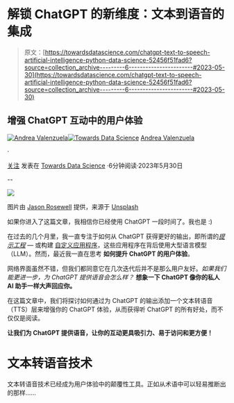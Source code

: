 # 解锁 ChatGPT 的新维度：文本到语音的集成

> 原文：[https://towardsdatascience.com/chatgpt-text-to-speech-artificial-intelligence-python-data-science-52456f51fad6?source=collection_archive---------6-----------------------#2023-05-30](https://towardsdatascience.com/chatgpt-text-to-speech-artificial-intelligence-python-data-science-52456f51fad6?source=collection_archive---------6-----------------------#2023-05-30)

## 增强 ChatGPT 互动中的用户体验

[](https://medium.com/@andvalenzuela?source=post_page-----52456f51fad6--------------------------------)[![Andrea Valenzuela](../Images/ddfc1534af92413fd91076f826cc49b6.png)](https://medium.com/@andvalenzuela?source=post_page-----52456f51fad6--------------------------------)[](https://towardsdatascience.com/?source=post_page-----52456f51fad6--------------------------------)[![Towards Data Science](../Images/a6ff2676ffcc0c7aad8aaf1d79379785.png)](https://towardsdatascience.com/?source=post_page-----52456f51fad6--------------------------------) [Andrea Valenzuela](https://medium.com/@andvalenzuela?source=post_page-----52456f51fad6--------------------------------)

·

[关注](https://medium.com/m/signin?actionUrl=https%3A%2F%2Fmedium.com%2F_%2Fsubscribe%2Fuser%2Fa6f3f1654c3&operation=register&redirect=https%3A%2F%2Ftowardsdatascience.com%2Fchatgpt-text-to-speech-artificial-intelligence-python-data-science-52456f51fad6&user=Andrea+Valenzuela&userId=a6f3f1654c3&source=post_page-a6f3f1654c3----52456f51fad6---------------------post_header-----------) 发表在 [Towards Data Science](https://towardsdatascience.com/?source=post_page-----52456f51fad6--------------------------------) ·6分钟阅读·2023年5月30日[](https://medium.com/m/signin?actionUrl=https%3A%2F%2Fmedium.com%2F_%2Fvote%2Ftowards-data-science%2F52456f51fad6&operation=register&redirect=https%3A%2F%2Ftowardsdatascience.com%2Fchatgpt-text-to-speech-artificial-intelligence-python-data-science-52456f51fad6&user=Andrea+Valenzuela&userId=a6f3f1654c3&source=-----52456f51fad6---------------------clap_footer-----------)

--

[](https://medium.com/m/signin?actionUrl=https%3A%2F%2Fmedium.com%2F_%2Fbookmark%2Fp%2F52456f51fad6&operation=register&redirect=https%3A%2F%2Ftowardsdatascience.com%2Fchatgpt-text-to-speech-artificial-intelligence-python-data-science-52456f51fad6&source=-----52456f51fad6---------------------bookmark_footer-----------)![](../Images/37eb3c9be01fd0ffe01fc20efe3aef12.png)

图片由 [Jason Rosewell](https://unsplash.com/@jasonrosewell?utm_source=unsplash&utm_medium=referral&utm_content=creditCopyText) 提供，来源于 [Unsplash](https://unsplash.com/es/fotos/ASKeuOZqhYU?utm_source=unsplash&utm_medium=referral&utm_content=creditCopyText)

如果你进入了这篇文章，我相信你已经使用 ChatGPT 一段时间了。我也是 :)

在过去的几个月里，我一直专注于如何从 ChatGPT 获得更好的输出，即所谓的[*提示工程*](https://medium.com/gitconnected/improve-chatgpt-performance-prompt-engineering-data-science-artificial-intelligence-6fa3953bc5b6) *—* 或构建 [自定义应用程序](https://medium.com/towards-data-science/chatgpt-summarization-llms-chatgpt3-chatgpt4-artificial-intelligence-16cf0e3625ce)，这些应用程序在背后使用大型语言模型（LLM）。然而，最近我一直在思考 **如何提升 ChatGPT 的用户体验**。

网络界面虽然不错，但我们都同意它在几次迭代后并不是那么用户友好。*如果我们能更进一步，为 ChatGPT 提供语音会怎么样？* **想象一下 ChatGPT 像你的私人 AI 助手一样大声回应你。**

在这篇文章中，我们将探讨如何通过为 ChatGPT 的输出添加一个文本转语音（TTS）层来增强你的 ChatGPT 体验，从而获得听 ChatGPT 的所有好处，而不仅仅是阅读。

**让我们为 ChatGPT 提供语音，让你的互动更具吸引力、易于访问和更方便！**

# 文本转语音技术

文本转语音技术已经成为用户体验中的颠覆性工具。正如从术语中可以轻易推断出的那样……
